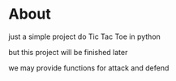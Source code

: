 # About

just a simple project do Tic Tac Toe in python

but this project will be finished later 

we may provide functions for attack and defend